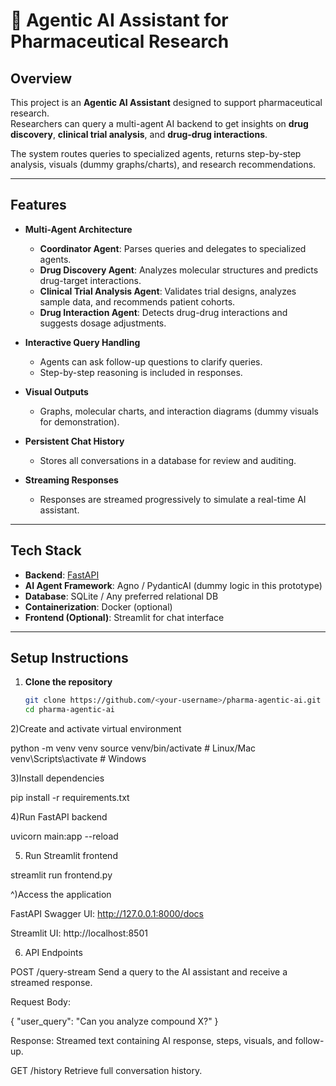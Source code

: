 # 💊 Agentic AI Assistant for Pharmaceutical Research

## Overview
This project is an **Agentic AI Assistant** designed to support pharmaceutical research.  
Researchers can query a multi-agent AI backend to get insights on **drug discovery**, **clinical trial analysis**, and **drug-drug interactions**.  

The system routes queries to specialized agents, returns step-by-step analysis, visuals (dummy graphs/charts), and research recommendations.  

---

## Features

- **Multi-Agent Architecture**
  - **Coordinator Agent**: Parses queries and delegates to specialized agents.
  - **Drug Discovery Agent**: Analyzes molecular structures and predicts drug-target interactions.
  - **Clinical Trial Analysis Agent**: Validates trial designs, analyzes sample data, and recommends patient cohorts.
  - **Drug Interaction Agent**: Detects drug-drug interactions and suggests dosage adjustments.

- **Interactive Query Handling**
  - Agents can ask follow-up questions to clarify queries.
  - Step-by-step reasoning is included in responses.

- **Visual Outputs**
  - Graphs, molecular charts, and interaction diagrams (dummy visuals for demonstration).

- **Persistent Chat History**
  - Stores all conversations in a database for review and auditing.

- **Streaming Responses**
  - Responses are streamed progressively to simulate a real-time AI assistant.

---

## Tech Stack

- **Backend**: [FastAPI](https://fastapi.tiangolo.com/)
- **AI Agent Framework**: Agno / PydanticAI (dummy logic in this prototype)
- **Database**: SQLite / Any preferred relational DB
- **Containerization**: Docker (optional)
- **Frontend (Optional)**: Streamlit for chat interface

---

## Setup Instructions

1. **Clone the repository**
   ```bash
   git clone https://github.com/<your-username>/pharma-agentic-ai.git
   cd pharma-agentic-ai
2)Create and activate virtual environment

python -m venv venv
source venv/bin/activate    # Linux/Mac
venv\Scripts\activate       # Windows


3)Install dependencies

pip install -r requirements.txt


4)Run FastAPI backend

uvicorn main:app --reload


5) Run Streamlit frontend

streamlit run frontend.py


^)Access the application

FastAPI Swagger UI: http://127.0.0.1:8000/docs

Streamlit UI: http://localhost:8501

6) API Endpoints

POST /query-stream
Send a query to the AI assistant and receive a streamed response.

Request Body:

{
  "user_query": "Can you analyze compound X?"
}


Response: Streamed text containing AI response, steps, visuals, and follow-up.

GET /history
Retrieve full conversation history.
